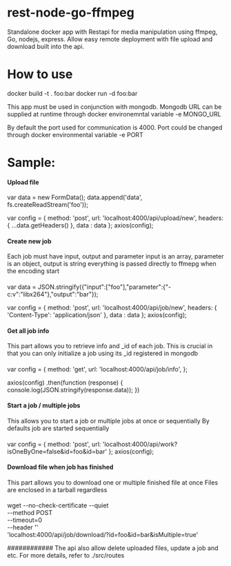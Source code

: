 # rest-node-go-ffmpeg
Standalone docker app with Restapi for media manipulation using ffmpeg, Go, nodejs, express. Allow easy remote deployment with file upload and download built into the api.

# How to use
docker build -t . foo:bar
docker run -d foo:bar


This app must be used in conjunction with mongodb. 
Mongodb URL can be supplied at runtime through docker environemntal variable -e MONGO_URL

By default the port used for communication is 4000.
Port could be changed through docker environmental variable -e PORT


#  Sample:

#### Upload file  ####

var data = new FormData();
data.append('data', fs.createReadStream('foo'));

var config = {
  method: 'post',
  url: 'localhost:4000/api/upload/new',
  headers: { 
    ...data.getHeaders()
  },
  data : data
};
axios(config);

#### Create new job
 Each job must have input, output and parameter
 input is an array, parameter is an object, output is string
 everything is passed directly to ffmepg when the encoding start
####
var data = JSON.stringify({"input":["foo"],"parameter":{"-c:v":"libx264"},"output":"bar"});

var config = {
  method: 'post',
  url: 'localhost:4000/api/job/new',
  headers: { 
    'Content-Type': 'application/json'
  },
  data : data
};
axios(config);

#### Get all job info 
This part allows you to retrieve info and _id of each job.
This is crucial in that you can only initialize a job using its _id registered in mongodb
####
var config = {
  method: 'get',
  url: 'localhost:4000/api/job/info',
};

axios(config)
.then(function (response) {
  console.log(JSON.stringify(response.data));
})

#### Start a job / multiple jobs
This allows you to start a job or multiple jobs at once or sequentially
By defaults job are started sequentially 
####
var config = {
  method: 'post',
  url: 'localhost:4000/api/work?isOneByOne=false&id=foo&id=bar'
};
axios(config);

#### Download file when job has finished 
This part allows you to download one or multiple finished file at once
Files are enclosed in a tarball regardless
####
wget --no-check-certificate --quiet \
  --method POST \
  --timeout=0 \
  --header '' \
   'localhost:4000/api/job/download/?id=foo&id=bar&isMultiple=true'

############
The api also allow delete uploaded files, update a job and etc. 
For more details, refer to ./src/routes
